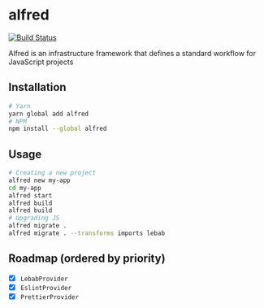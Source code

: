 alfred
======
[![Build Status](https://travis-ci.com/amilajack/alfred.svg?token=stGf151gAJ11ZUi8LyvG&branch=master)](https://travis-ci.com/amilajack/alfred)

Alfred is an infrastructure framework that defines a standard workflow for JavaScript projects

## Installation
```bash
# Yarn
yarn global add alfred
# NPM
npm install --global alfred
```

## Usage
```bash
# Creating a new project
alfred new my-app
cd my-app
alfred start
alfred build
alfred build
# Upgrading JS
alfred migrate .
alfred migrate . --transforms imports lebab
```

## Roadmap (ordered by priority)
- [x] `LebabProvider`
- [x] `EslintProvider`
- [x] `PrettierProvider`
